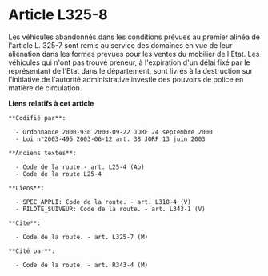 # Article L325-8

Les véhicules abandonnés dans les conditions prévues au premier alinéa de l'article L. 325-7 sont remis au service des
domaines en vue de leur aliénation dans les formes prévues pour les ventes du mobilier de l'Etat. Les véhicules qui n'ont pas
trouvé preneur, à l'expiration d'un délai fixé par le représentant de l'Etat dans le département, sont livrés à la
destruction sur l'initiative de l'autorité administrative investie des pouvoirs de police en matière de circulation.

**Liens relatifs à cet article**

	**Codifié par**:

	  - Ordonnance 2000-930 2000-09-22 JORF 24 septembre 2000
	  - Loi n°2003-495 2003-06-12 art. 38 JORF 13 juin 2003

	**Anciens textes**:

	  - Code de la route - art. L25-4 (Ab)
	  - Code de la route L25-4

	**Liens**:

	  - SPEC_APPLI: Code de la route. - art. L318-4 (V)
	  - PILOTE_SUIVEUR: Code de la route. - art. L343-1 (V)

	**Cite**:

	  - Code de la route. - art. L325-7 (M)

	**Cité par**:

	  - Code de la route. - art. R343-4 (M)
